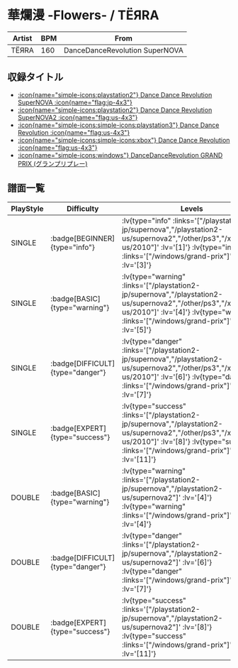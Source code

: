 # 華爛漫 -Flowers- / TЁЯRA

|Artist|BPM|From|
|------|---|----|
|TЁЯRA|160|DanceDanceRevolution SuperNOVA|

## 収録タイトル

- [ :icon{name="simple-icons:playstation2"} Dance Dance Revolution SuperNOVA :icon{name="flag:jp-4x3"} ](/playstation2-jp/supernova)
- [ :icon{name="simple-icons:playstation2"} Dance Dance Revolution SuperNOVA2 :icon{name="flag:us-4x3"} ](/playstation2-us/supernova2)
- [ :icon{name="simple-icons:simple-icons:playstation3"} Dance Dance Revolution :icon{name="flag:us-4x3"} ](/other/ps3)
- [ :icon{name="simple-icons:simple-icons:xbox"} Dance Dance Revolution :icon{name="flag:us-4x3"} ](/xbox360-us/2010)
- [ :icon{name="simple-icons:windows"} DanceDanceRevolution GRAND PRIX (グランプリプレー)](/windows/grand-prix)

## 譜面一覧

|PlayStyle|Difficulty|Levels|Notes|Movie|
|---------|----------|------|-----|-----|
|SINGLE| :badge[BEGINNER]{type="info"} | :lv{type="info" :links='["/playstation2-jp/supernova","/playstation2-us/supernova2","/other/ps3","/xbox360-us/2010"]' :lv='[1]'}  :lv{type="info" :links='["/windows/grand-prix"]' :lv='[3]'} |123/0||
|SINGLE| :badge[BASIC]{type="warning"} | :lv{type="warning" :links='["/playstation2-jp/supernova","/playstation2-us/supernova2","/other/ps3","/xbox360-us/2010"]' :lv='[4]'}  :lv{type="warning" :links='["/windows/grand-prix"]' :lv='[5]'} |211/5||
|SINGLE| :badge[DIFFICULT]{type="danger"} | :lv{type="danger" :links='["/playstation2-jp/supernova","/playstation2-us/supernova2","/other/ps3","/xbox360-us/2010"]' :lv='[6]'}  :lv{type="danger" :links='["/windows/grand-prix"]' :lv='[7]'} |272/1||
|SINGLE| :badge[EXPERT]{type="success"} | :lv{type="success" :links='["/playstation2-jp/supernova","/playstation2-us/supernova2","/other/ps3","/xbox360-us/2010"]' :lv='[8]'}  :lv{type="success" :links='["/windows/grand-prix"]' :lv='[11]'} |348/1||
|DOUBLE| :badge[BASIC]{type="warning"} | :lv{type="warning" :links='["/playstation2-jp/supernova","/playstation2-us/supernova2"]' :lv='[4]'}  :lv{type="warning" :links='["/windows/grand-prix"]' :lv='[4]'} |184/1||
|DOUBLE| :badge[DIFFICULT]{type="danger"} | :lv{type="danger" :links='["/playstation2-jp/supernova","/playstation2-us/supernova2"]' :lv='[6]'}  :lv{type="danger" :links='["/windows/grand-prix"]' :lv='[7]'} |266/1||
|DOUBLE| :badge[EXPERT]{type="success"} | :lv{type="success" :links='["/playstation2-jp/supernova","/playstation2-us/supernova2"]' :lv='[8]'}  :lv{type="success" :links='["/windows/grand-prix"]' :lv='[11]'} |359/1||
